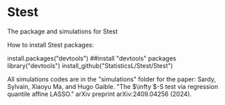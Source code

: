 # Stest
The package and simulations for Stest

How to install Stest packages:

install.packages("devtools") ##install "devtools" packages
library("devtools")
install_github("StatisticsL/Stest/Stest")

All simulations codes are in the "simulations" folder for the paper:
Sardy, Sylvain, Xiaoyu Ma, and Hugo Gaible. "The $\infty $-S test via regression quantile affine LASSO." arXiv preprint arXiv:2409.04256 (2024).
